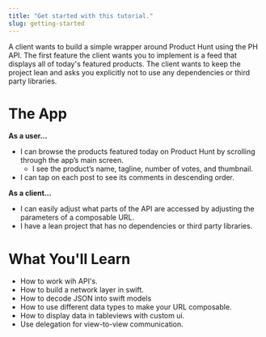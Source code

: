 ```yaml
---
title: "Get started with this tutorial."
slug: getting-started
---
```


A client wants to build a simple wrapper around Product Hunt using the PH API. The first feature the client wants you to implement is a feed that displays all of today's featured products. The client wants to keep the project lean and asks you explicitly not to use any dependencies or third party libraries.

# The App

**As a user...**

- I can browse the products featured today on Product Hunt by scrolling through the app’s main screen.
  - I see the product’s name, tagline, number of votes, and thumbnail.
- I can tap on each post to see its comments in descending order.

**As a client...**

- I can easily adjust what parts of the API are accessed by adjusting the parameters of a composable URL.
- I have a lean project that has no dependencies or third party libraries.

# What You'll Learn

- How to work wih API's.
- How to build a network layer in swift.
- How to decode JSON into swift models
- How to use different data types to make your URL composable.
- How to display data in tableviews with custom ui.
- Use delegation for view-to-view communication.